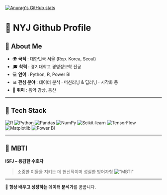 [![Anurag's GitHub stats](https://github-readme-stats.vercel.app/api?username=yoonjong8739)](https://github.com/anuraghazra/github-readme-stats)

# 🌟 NYJ Github Profile

## 👤 About Me  
- 🌍 **국적** : 대한민국 서울 (Rep. Korea, Seoul)  
- 🎓 **학력** : 경기대학교 경영정보학 전공  
- 💻 **언어** : Python, R, Power BI
- 📊 **관심 분야** : 데이터 분석 · 머신러닝 & 딥러닝 · 시각화 등  
- 🎵 **취미** : 음악 감상, 등산  

---

## 🚀 Tech Stack  
![R](https://img.shields.io/badge/R-276DC3?style=for-the-badge&logo=r&logoColor=white)
![Python](https://img.shields.io/badge/Python-3776AB?style=for-the-badge&logo=python&logoColor=white)
![Pandas](https://img.shields.io/badge/Pandas-150458?style=for-the-badge&logo=pandas&logoColor=white)
![NumPy](https://img.shields.io/badge/Numpy-013243?style=for-the-badge&logo=numpy&logoColor=white)
![Scikit-learn](https://img.shields.io/badge/Scikit--learn-F7931E?style=for-the-badge&logo=scikit-learn&logoColor=white)
![TensorFlow](https://img.shields.io/badge/TensorFlow-FF6F00?style=for-the-badge&logo=tensorflow&logoColor=white)
![Matplotlib](https://img.shields.io/badge/Matplotlib-11557c?style=for-the-badge&logo=plotly&logoColor=white)
![Power BI](https://img.shields.io/badge/Power%20BI-F2C811?style=for-the-badge&logo=powerbi&logoColor=black)

---

## 🧩 MBTI  
**ISFJ – 용감한 수호자**  
> 소중한 이들을 지키는 데 헌신적이며 성실한 방어자형
  !["MBTI"](https://ddnews.co.kr/wp-content/uploads/2021/12/ISFJ-%ED%8A%B9%EC%A7%95-1.jpg.webp)

---

🌱 **항상 배우고 성장하는 데이터 분석가**를 꿈꿉니다.